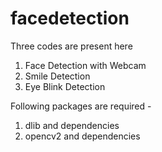 # facedetection

Three codes are present here 
  1. Face Detection with Webcam
  2. Smile Detection
  3. Eye Blink Detection
  
 Following packages are required -
 1. dlib and dependencies
 2. opencv2 and dependencies
